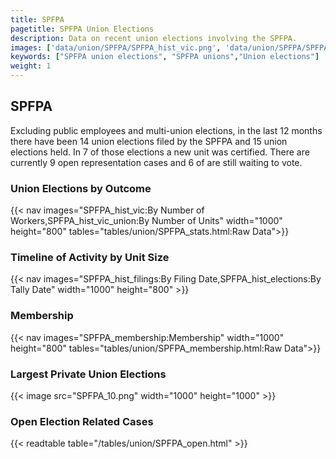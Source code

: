 ```yaml
---
title: SPFPA
pagetitle: SPFPA Union Elections
description: Data on recent union elections involving the SPFPA.
images: ['data/union/SPFPA/SPFPA_hist_vic.png', 'data/union/SPFPA/SPFPA_hist_size.png', 'data/union/SPFPA/SPFPA_10.png']
keywords: ["SPFPA union elections", "SPFPA unions","Union elections"]
weight: 1
---
```

##  SPFPA

Excluding public employees and multi-union elections, in the last 12 months there have been 14 union elections filed by the SPFPA and 15 union elections held. In 7 of those elections a new unit was certified. There are currently 9 open representation cases and 6 of are still waiting to vote.

### Union Elections by Outcome
{{< nav images="SPFPA_hist_vic:By Number of Workers,SPFPA_hist_vic_union:By Number of Units" width="1000" height="800" tables="tables/union/SPFPA_stats.html:Raw Data">}}

### Timeline of Activity by Unit Size
{{< nav images="SPFPA_hist_filings:By Filing Date,SPFPA_hist_elections:By Tally Date" width="1000" height="800" >}}

### Membership
{{< nav images="SPFPA_membership:Membership" width="1000" height="800" tables="tables/union/SPFPA_membership.html:Raw Data">}}

### Largest Private Union Elections
{{< image src="SPFPA_10.png" width="1000" height="1000"  >}}

### Open Election Related Cases
{{< readtable table="/tables/union/SPFPA_open.html" >}}

